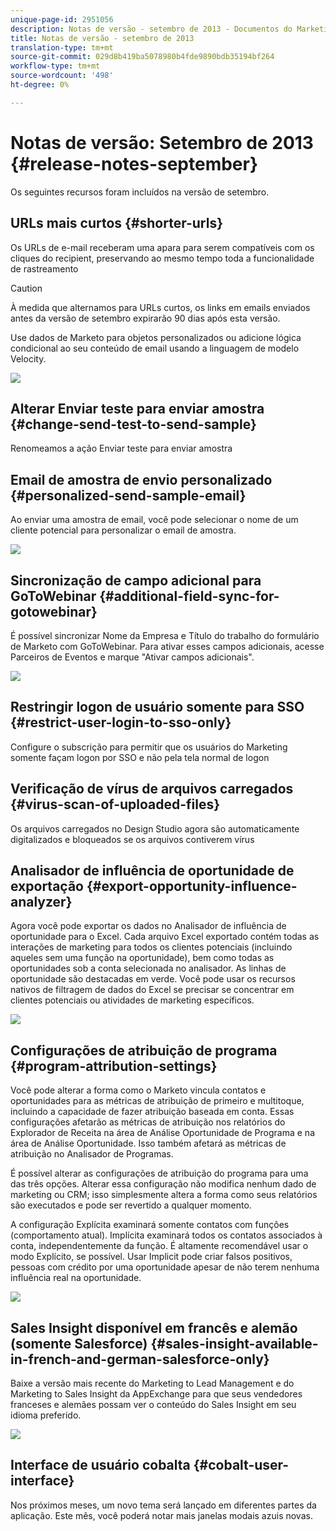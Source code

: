 ```yaml
---
unique-page-id: 2951056
description: Notas de versão - setembro de 2013 - Documentos do Marketing - Documentação do produto
title: Notas de versão - setembro de 2013
translation-type: tm+mt
source-git-commit: 029d8b419ba5078980b4fde9890bdb35194bf264
workflow-type: tm+mt
source-wordcount: '498'
ht-degree: 0%

---
```



# Notas de versão: Setembro de 2013 {#release-notes-september}

Os seguintes recursos foram incluídos na versão de setembro.

## URLs mais curtos {#shorter-urls}

Os URLs de e-mail receberam uma apara para serem compatíveis com os cliques do recipient, preservando ao mesmo tempo toda a funcionalidade de rastreamento

>[!CAUTION]
>
>À medida que alternamos para URLs curtos, os links em emails enviados antes da versão de setembro expirarão 90 dias após esta versão.

Use dados de Marketo para objetos personalizados ou adicione lógica condicional ao seu conteúdo de email usando a linguagem de modelo Velocity.

![](assets/image2014-9-22-17-3a10-3a56.png)

## Alterar Enviar teste para enviar amostra {#change-send-test-to-send-sample}

Renomeamos a ação Enviar teste para enviar amostra

## Email de amostra de envio personalizado {#personalized-send-sample-email}

Ao enviar uma amostra de email, você pode selecionar o nome de um cliente potencial para personalizar o email de amostra.

![](assets/image2014-9-22-17-3a11-3a22.png)

## Sincronização de campo adicional para GoToWebinar {#additional-field-sync-for-gotowebinar}

É possível sincronizar Nome da Empresa e Título do trabalho do formulário de Marketo com GoToWebinar. Para ativar esses campos adicionais, acesse Parceiros de Eventos e marque &quot;Ativar campos adicionais&quot;.

![](assets/image2014-9-22-17-3a11-3a53.png)

## Restringir logon de usuário somente para SSO {#restrict-user-login-to-sso-only}

Configure o subscrição para permitir que os usuários do Marketing somente façam logon por SSO e não pela tela normal de logon

## Verificação de vírus de arquivos carregados {#virus-scan-of-uploaded-files}

Os arquivos carregados no Design Studio agora são automaticamente digitalizados e bloqueados se os arquivos contiverem vírus

## Analisador de influência de oportunidade de exportação {#export-opportunity-influence-analyzer}

Agora você pode exportar os dados no Analisador de influência de oportunidade para o Excel. Cada arquivo Excel exportado contém todas as interações de marketing para todos os clientes potenciais (incluindo aqueles sem uma função na oportunidade), bem como todas as oportunidades sob a conta selecionada no analisador. As linhas de oportunidade são destacadas em verde. Você pode usar os recursos nativos de filtragem de dados do Excel se precisar se concentrar em clientes potenciais ou atividades de marketing específicos.

![](assets/image2014-9-22-17-3a12-3a23.png)

## Configurações de atribuição de programa {#program-attribution-settings}

Você pode alterar a forma como o Marketo vincula contatos e oportunidades para as métricas de atribuição de primeiro e multitoque, incluindo a capacidade de fazer atribuição baseada em conta. Essas configurações afetarão as métricas de atribuição nos relatórios do Explorador de Receita na área de Análise Oportunidade de Programa e na área de Análise Oportunidade. Isso também afetará as métricas de atribuição no Analisador de Programas.

É possível alterar as configurações de atribuição do programa para uma das três opções. Alterar essa configuração não modifica nenhum dado de marketing ou CRM; isso simplesmente altera a forma como seus relatórios são executados e pode ser revertido a qualquer momento.

A configuração Explícita examinará somente contatos com funções (comportamento atual). Implícita examinará todos os contatos associados à conta, independentemente da função. É altamente recomendável usar o modo Explícito, se possível. Usar Implicit pode criar falsos positivos, pessoas com crédito por uma oportunidade apesar de não terem nenhuma influência real na oportunidade.

![](assets/image2014-9-22-17-3a12-3a43.png)

## Sales Insight disponível em francês e alemão (somente Salesforce) {#sales-insight-available-in-french-and-german-salesforce-only}

Baixe a versão mais recente do Marketing to Lead Management e do Marketing to Sales Insight da AppExchange para que seus vendedores franceses e alemães possam ver o conteúdo do Sales Insight em seu idioma preferido.

![](assets/image2014-9-22-17-3a13-3a12.png)

## Interface de usuário cobalta {#cobalt-user-interface}

Nos próximos meses, um novo tema será lançado em diferentes partes da aplicação. Este mês, você poderá notar mais janelas modais azuis novas.
